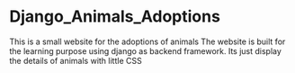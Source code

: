 # Django_Animals_Adoptions
This is a small website for the adoptions of animals
The website is built for the learning purpose using django as backend framework. Its just display the details of animals with little CSS

